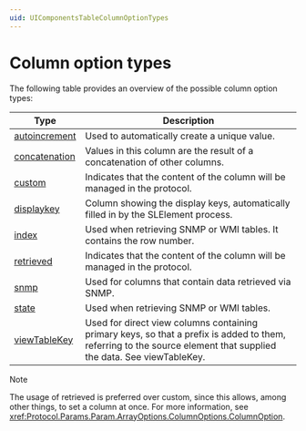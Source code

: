 ```yaml
---
uid: UIComponentsTableColumnOptionTypes
---
```


# Column option types

The following table provides an overview of the possible column option types:

|Type|Description|
|--- |--- |
|[autoincrement](xref:Protocol.Params.Param.ArrayOptions.ColumnOption-type#autoincrement)|Used to automatically create a unique value.|
|[concatenation](xref:Protocol.Params.Param.ArrayOptions.ColumnOption-type#concatenation)|Values in this column are the result of a concatenation of other columns.|
|[custom](xref:Protocol.Params.Param.ArrayOptions.ColumnOption-type#custom)|Indicates that the content of the column will be managed in the protocol.|
|[displaykey](xref:Protocol.Params.Param.ArrayOptions.ColumnOption-type#displaykey)|Column showing the display keys, automatically filled in by the SLElement process.|
|[index](xref:Protocol.Params.Param.ArrayOptions.ColumnOption-type#index)|Used when retrieving SNMP or WMI tables. It contains the row number.|
|[retrieved](xref:Protocol.Params.Param.ArrayOptions.ColumnOption-type#retrieved)|Indicates that the content of the column will be managed in the protocol.|
|[snmp](xref:Protocol.Params.Param.ArrayOptions.ColumnOption-type#snmp)|Used for columns that contain data retrieved via SNMP.|
|[state](xref:Protocol.Params.Param.ArrayOptions.ColumnOption-type#state)|Used when retrieving SNMP or WMI tables.|
|[viewTableKey](xref:Protocol.Params.Param.ArrayOptions.ColumnOption-type#viewtablekey)|Used for direct view columns containing primary keys, so that a prefix is added to them, referring to the source element that supplied the data. See viewTableKey.|

> [!NOTE]
> The usage of retrieved is preferred over custom, since this allows, among other things, to set a column at once. For more information, see <xref:Protocol.Params.Param.ArrayOptions.ColumnOptions.ColumnOption>.
